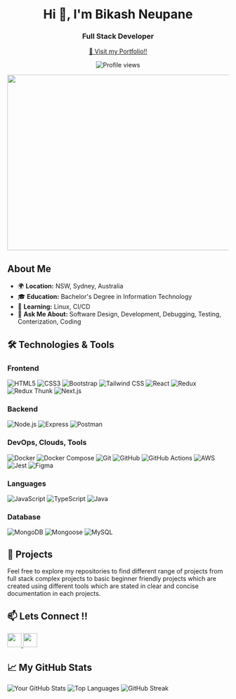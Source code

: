 <h1 align="center">Hi 👋, I'm Bikash Neupane</h1>
<h3 align="center">Full Stack Developer</h3>
<p align="center">
 <a href="https://bikashneupane.com" target="_blank">🔗 Visit my Portfolio!!</a>
</p>
 <p align="center">
  <img src="https://komarev.com/ghpvc/?username=bikkashneupane&label=Profile%20views&color=0e75b6&style=flat" alt="Profile views" />
</p>

<img src="https://camo.githubusercontent.com/3492228fd9a698d24cbe02d7e013abc0fe70eebeda013e47dab443f61efe5013/68747470733a2f2f7777772e77696e677374656368736f6c7574696f6e732e636f6d2f77702d636f6e74656e742f75706c6f6164732f323032322f30332f66756c6c2d737461636b2d646576656c6f706d656e742e676966" width="1300" height="400" style="display: flex; margin-left: auto; margin-right: auto;" />


## About Me

- 🌍 **Location:** NSW, Sydney, Australia
- 🎓 **Education:** Bachelor's Degree in Information Technology
- 🌱 **Learning:** Linux, CI/CD
- 💬 **Ask Me About:** Software Design, Development, Debugging, Testing, Conterization, Coding 



## 🛠️ Technologies & Tools

### Frontend

![HTML5](https://img.shields.io/badge/-HTML5-E34F26?style=flat&logo=html5&logoColor=white)
![CSS3](https://img.shields.io/badge/-CSS3-1572B6?style=flat&logo=css3&logoColor=white)
![Bootstrap](https://img.shields.io/badge/Bootstrap-563D7C?style=flat&logo=bootstrap&logoColor=white)
![Tailwind CSS](https://img.shields.io/badge/-Tailwind%20CSS-38BDF8?style=flat&logo=tailwindcss&logoColor=white)
![React](https://img.shields.io/badge/-React-61DAFB?style=flat&logo=react&logoColor=white)
![Redux](https://img.shields.io/badge/-Redux-764ABC?style=flat&logo=redux&logoColor=white)
![Redux Thunk](https://img.shields.io/badge/-Redux%20Thunk-0079D3?style=flat&logo=redux&logoColor=white)
![Next.js](https://img.shields.io/badge/-Next.js-000000?style=flat&logo=next.js&logoColor=white)


### Backend

![Node.js](https://img.shields.io/badge/-Node.js-339933?style=flat&logo=node.js&logoColor=white)
![Express](https://img.shields.io/badge/-Express.js-000000?style=flat&logo=express&logoColor=white)
![Postman](https://img.shields.io/badge/Postman-FF6C37?style=flat&logo=postman&logoColor=white)

### DevOps, Clouds, Tools

![Docker](https://img.shields.io/badge/-Docker-2496ED?style=flat&logo=docker&logoColor=white)
![Docker Compose](https://img.shields.io/badge/-Docker%20Compose-2496ED?style=flat&logo=docker&logoColor=white)
![Git](https://img.shields.io/badge/-Git-F05032?style=flat&logo=git&logoColor=white)
![GitHub](https://img.shields.io/badge/-GitHub-181717?style=flat&logo=github&logoColor=white)
![GitHub Actions](https://img.shields.io/badge/-GitHub%20Actions-2088FF?style=flat&logo=github-actions&logoColor=white)
![AWS](https://img.shields.io/badge/AWS-232F3E?style=flat&logo=amazonaws&logoColor=white)
![Jest](https://img.shields.io/badge/Jest-C21325?style=flat&logo=jest&logoColor=white)
![Figma](https://img.shields.io/badge/Figma-F24E1E?style=flat&logo=figma&logoColor=white)


### Languages

![JavaScript](https://img.shields.io/badge/-JavaScript-F7DF1E?style=flat&logo=javascript&logoColor=black)
![TypeScript](https://img.shields.io/badge/TypeScript-3178C6?style=flat&logo=typescript&logoColor=white)
![Java](https://img.shields.io/badge/-Java-007396?style=flat&logo=java&logoColor=white)


### Database

![MongoDB](https://img.shields.io/badge/MongoDB-47A248?style=flat&logo=mongodb&logoColor=white)
![Mongoose](https://img.shields.io/badge/-Mongoose-47A248?style=flat&logo=mongoose&logoColor=white)
![MySQL](https://img.shields.io/badge/-MySQL-4479A1?style=flat&logo=mysql&logoColor=white)


## 🚀 Projects

Feel free to explore my repositories to find different range of projects from full stack complex projects to basic beginner friendly projects which are created using different tools which are stated in clear and concise documentation in each projects. 



## 📫 Lets Connect !!

<p align="left">
  <a href="https://www.github.com/bikkashneupane" target="_blank" rel="noreferrer">
    <picture>
      <source media="(prefers-color-scheme: dark)" srcset="https://raw.githubusercontent.com/danielcranney/readme-generator/main/public/icons/socials/github-dark.svg" />
      <source media="(prefers-color-scheme: light)" srcset="https://raw.githubusercontent.com/danielcranney/readme-generator/main/public/icons/socials/github.svg" />
      <img src="https://raw.githubusercontent.com/danielcranney/readme-generator/main/public/icons/socials/github.svg" width="32" height="32" />
    </picture>
  </a>
  <a href="https://linkedin.com/in/bikkashneupane" target="_blank" rel="noreferrer">
    <picture>
      <source media="(prefers-color-scheme: dark)" srcset="https://raw.githubusercontent.com/danielcranney/readme-generator/main/public/icons/socials/linkedin-dark.svg" />
      <source media="(prefers-color-scheme: light)" srcset="https://raw.githubusercontent.com/danielcranney/readme-generator/main/public/icons/socials/linkedin.svg" />
      <img src="https://raw.githubusercontent.com/danielcranney/readme-generator/main/public/icons/socials/linkedin.svg" width="32" height="32" />
    </picture>
  </a>
</p>


## 📈 My GitHub Stats
![Your GitHub Stats](https://github-readme-stats.vercel.app/api?username=bikkashneupane&show_icons=true&hide_title=true&hide=prs&count_private=true&theme=radical)
![Top Languages](https://github-readme-stats.vercel.app/api/top-langs/?username=bikkashneupane&layout=compact&theme=radical)
![GitHub Streak](https://streak-stats.demolab.com/?user=bikkashneupane&theme=radical)

